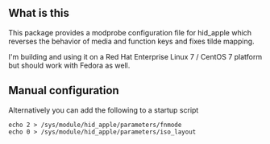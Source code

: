 What is this
------------

This package provides a modprobe configuration file for hid_apple which
reverses the behavior of media and function keys and fixes tilde mapping.

I'm building and using it on a Red Hat Enterprise Linux 7 / CentOS 7 platform
but should work with Fedora as well.


Manual configuration
--------------------

Alternatively you can add the following to a startup script

	echo 2 > /sys/module/hid_apple/parameters/fnmode
	echo 0 > /sys/module/hid_apple/parameters/iso_layout

